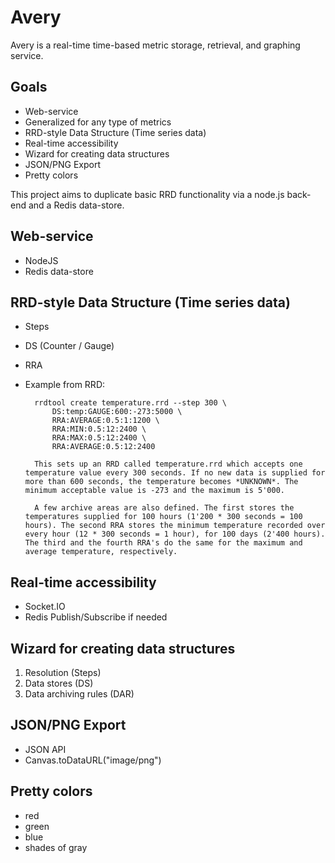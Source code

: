Avery
==========================

Avery is a real-time time-based metric storage, retrieval, and graphing service.

Goals
------
* Web-service
* Generalized for any type of metrics
* RRD-style Data Structure (Time series data)
* Real-time accessibility
* Wizard for creating data structures
* JSON/PNG Export
* Pretty colors

This project aims to duplicate basic RRD functionality via a node.js back-end and a Redis data-store.

Web-service
-----------
* NodeJS
* Redis data-store

RRD-style Data Structure (Time series data)
-------------------------------------------
* Steps
* DS (Counter / Gauge)
* RRA
* Example from RRD:

		rrdtool create temperature.rrd --step 300 \
			DS:temp:GAUGE:600:-273:5000 \
			RRA:AVERAGE:0.5:1:1200 \
			RRA:MIN:0.5:12:2400 \
			RRA:MAX:0.5:12:2400 \
			RRA:AVERAGE:0.5:12:2400
			
    	This sets up an RRD called temperature.rrd which accepts one temperature value every 300 seconds. If no new data is supplied for more than 600 seconds, the temperature becomes *UNKNOWN*. The minimum acceptable value is -273 and the maximum is 5'000.  

    	A few archive areas are also defined. The first stores the temperatures supplied for 100 hours (1'200 * 300 seconds = 100 hours). The second RRA stores the minimum temperature recorded over every hour (12 * 300 seconds = 1 hour), for 100 days (2'400 hours). The third and the fourth RRA's do the same for the maximum and average temperature, respectively.

Real-time accessibility
-----------------------
* Socket.IO
* Redis Publish/Subscribe if needed

Wizard for creating data structures
-----------------------------------

1. Resolution (Steps)
2. Data stores (DS)
3. Data archiving rules (DAR)


JSON/PNG Export
---------------
* JSON API
* Canvas.toDataURL("image/png")

Pretty colors
-------------
* red
* green
* blue
* shades of gray